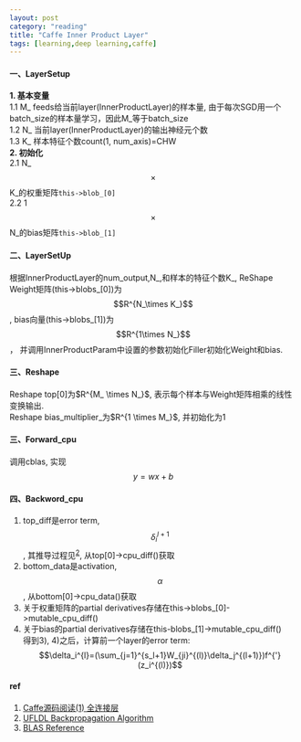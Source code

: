 ```yaml
---
layout: post
category: "reading"
title: "Caffe Inner Product Layer"
tags: [learning,deep learning,caffe]
---
```


#### 一、LayerSetup     
**1. 基本变量**        
1.1 M_ feeds给当前layer(InnerProductLayer)的样本量, 由于每次SGD用一个batch_size的样本量学习，因此M_等于batch_size    
1.2 N_ 当前layer(InnerProductLayer)的输出神经元个数    
1.3 K_ 样本特征个数count(1, num_axis)=CHW     
**2. 初始化**   
2.1 N_ $$\times$$ K_的权重矩阵`this->blob_[0]`     
2.2 1 $$\times$$ N_的bias矩阵`this->blob_[1]`      

#### 二、LayerSetUp     
根据InnerProductLayer的num_output,N_,和样本的特征个数K_, ReShape Weight矩阵(this->blobs_[0])为$$R^{N_\times K_}$$, bias向量(this->blobs_[1])为$$R^{1\times N_}$$， 并调用InnerProductParam中设置的参数初始化Filler初始化Weight和bias.    

#### 三、Reshape     
Reshape top[0]为$R^{M_ \times N_}$, 表示每个样本与Weight矩阵相乘的线性变换输出.     
Reshape bias_multiplier_为$R^{1 \times M_}$, 并初始化为1      

#### 三、Forward_cpu    
调用cblas, 实现$$y=wx+b$$    

#### 四、Backword_cpu   
1. top_diff是error term, $$\delta_i^{l+1}$$, 其推导过程见<sup>[2](http://ufldl.stanford.edu/wiki/index.php/%E5%8F%8D%E5%90%91%E4%BC%A0%E5%AF%BC%E7%AE%97%E6%B3%95)</sup>, 从top[0]->cpu_diff()获取    
2. bottom_data是activation, $$\alpha$$, 从bottom[0]->cpu_data()获取     
3. 关于权重矩阵的partial derivatives存储在this->blobs_[0]->mutable_cpu_diff()   
4. 关于bias的partial derivatives存储在this-blobs_[1]->mutable_cpu_diff()  
得到3), 4)之后，计算前一个layer的error term:$$\delta_i^{l}=(\sum_{j=1}^{s_l+1}W_{ji}^{(l)}\delta_j^{(l+1)})f^{'}(z_i^{(l)})$$   
 

#### ref   
1. [Caffe源码阅读(1) 全连接层](http://zhangliliang.com/2014/09/15/about-caffe-code-full-connected-layer/)
2. [UFLDL Backpropagation Algorithm](http://deeplearning.stanford.edu/wiki/index.php/Backpropagation_Algorithm)    
3. [BLAS Reference](https://developer.apple.com/library/mac/documentation/Accelerate/Reference/BLAS_Ref/index.html#//apple_ref/c/func/cblas_sgemm)
